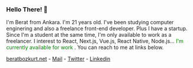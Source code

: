 ### Hello There! 👋

I'm Berat from Ankara. I'm 21 years old. I've been studying computer enginering and also a freelance front-end developer. Plus I have a startup. Since I'm a student at the same time, I'm only available to work as a freelancer. I interest to React, Next.js, Vue.js, React Native, Node.js... <span style="color: green">I'm currently available for work </span>. You can reach to me at links below.

[beratbozkurt.net](https://beratbozkurt.net) - [Mail](mailto:me@beratbozkurt.net) - [Twitter](https://twitter.com/beratbozkurt0) - [Linkedin](https://www.linkedin.com/in/beratbozkurt/)
<!--
**berat/berat** is a ✨ _special_ ✨ repository because its `README.md` (this file) appears on your GitHub profile.

Here are some ideas to get you started:

- 🔭 I’m currently working on ...
- 🌱 I’m currently learning ...
- 👯 I’m looking to collaborate on ...
- 🤔 I’m looking for help with ...
- 💬 Ask me about ...
- 📫 How to reach me: ...
- 😄 Pronouns: ...
- ⚡ Fun fact: ...
-->
